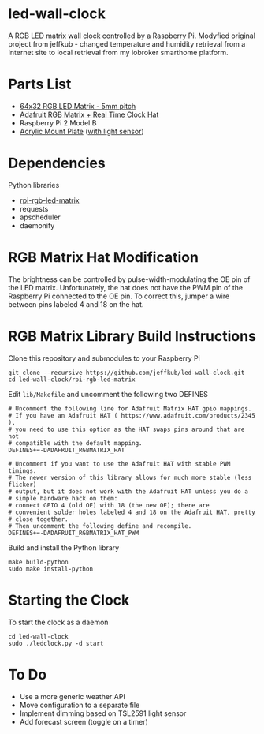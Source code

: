 # led-wall-clock
A RGB LED matrix wall clock controlled by a Raspberry Pi.
Modyfied original project from jeffkub - changed temperature and humidity retrieval from a Internet site to local retrieval from my iobroker smarthome platform.


# Parts List
- [64x32 RGB LED Matrix - 5mm pitch](https://www.adafruit.com/products/2277)
- [Adafruit RGB Matrix + Real Time Clock Hat](https://www.adafruit.com/product/2345)
- Raspberry Pi 2 Model B
- [Acrylic Mount Plate](http://www.ponoko.com/build-your-own/furniture/led-wall-clock-plate-13293#) ([with light sensor](http://www.ponoko.com/build-your-own/furniture/led-wall-clock-plate-rev2-13311))

# Dependencies
Python libraries
- [rpi-rgb-led-matrix](https://github.com/hzeller/rpi-rgb-led-matrix)
- requests
- apscheduler
- daemonify

# RGB Matrix Hat Modification
The brightness can be controlled by pulse-width-modulating the OE pin of the LED matrix.  Unfortunately, the hat does not have the PWM pin of the Raspberry Pi connected to the OE pin.  To correct this, jumper a wire between pins labeled 4 and 18 on the hat.

# RGB Matrix Library Build Instructions
Clone this repository and submodules to your Raspberry Pi
```
git clone --recursive https://github.com/jeffkub/led-wall-clock.git
cd led-wall-clock/rpi-rgb-led-matrix
```
Edit `lib/Makefile` and uncomment the following two DEFINES
```
# Uncomment the following line for Adafruit Matrix HAT gpio mappings.
# If you have an Adafruit HAT ( https://www.adafruit.com/products/2345 ),
# you need to use this option as the HAT swaps pins around that are not
# compatible with the default mapping.
DEFINES+=-DADAFRUIT_RGBMATRIX_HAT

# Uncomment if you want to use the Adafruit HAT with stable PWM timings.
# The newer version of this library allows for much more stable (less flicker)
# output, but it does not work with the Adafruit HAT unless you do a
# simple hardware hack on them:
# connect GPIO 4 (old OE) with 18 (the new OE); there are
# convenient solder holes labeled 4 and 18 on the Adafruit HAT, pretty
# close together.
# Then uncomment the following define and recompile.
DEFINES+=-DADAFRUIT_RGBMATRIX_HAT_PWM
```
Build and install the Python library
```
make build-python
sudo make install-python
```
# Starting the Clock
To start the clock as a daemon
```
cd led-wall-clock
sudo ./ledclock.py -d start
```
# To Do
- Use a more generic weather API
- Move configuration to a separate file
- Implement dimming based on TSL2591 light sensor
- Add forecast screen (toggle on a timer)
